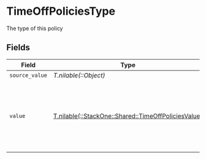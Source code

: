 # TimeOffPoliciesType

The type of this policy


## Fields

| Field                                                                                                                                      | Type                                                                                                                                       | Required                                                                                                                                   | Description                                                                                                                                | Example                                                                                                                                    |
| ------------------------------------------------------------------------------------------------------------------------------------------ | ------------------------------------------------------------------------------------------------------------------------------------------ | ------------------------------------------------------------------------------------------------------------------------------------------ | ------------------------------------------------------------------------------------------------------------------------------------------ | ------------------------------------------------------------------------------------------------------------------------------------------ |
| `source_value`                                                                                                                             | *T.nilable(::Object)*                                                                                                                      | :heavy_minus_sign:                                                                                                                         | N/A                                                                                                                                        |                                                                                                                                            |
| `value`                                                                                                                                    | [T.nilable(::StackOne::Shared::TimeOffPoliciesValue)](../../models/shared/timeoffpoliciesvalue.md)                                         | :heavy_minus_sign:                                                                                                                         | The unified value for the type of the time off policy. If the provider does not specify this unit, the value will be set to unmapped_value | holiday                                                                                                                                    |